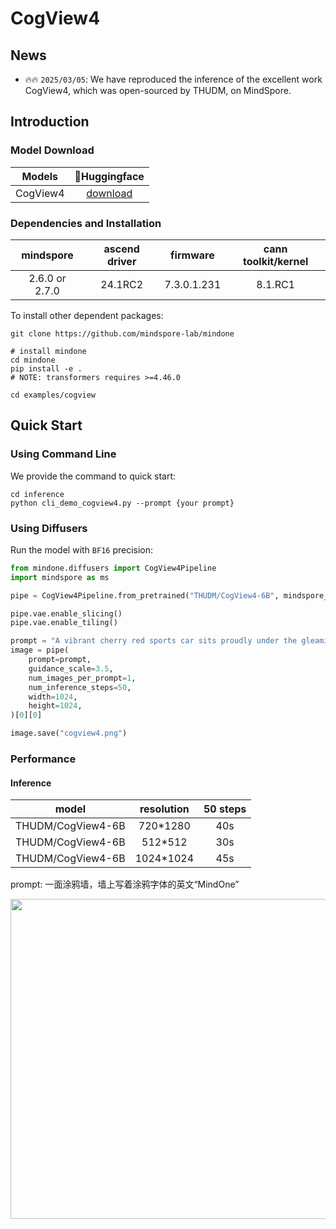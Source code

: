 # CogView4

## News

- 🔥🔥 ```2025/03/05```: We have reproduced the inference of the excellent work CogView4, which was open-sourced by THUDM, on MindSpore.


## Introduction

### Model Download

| Models   | 🤗Huggingface    |
|:-------:|:-------:|
| CogView4 | [download](https://huggingface.co/THUDM/CogView4-6B)|

### Dependencies and Installation

| mindspore  | ascend driver  |  firmware   | cann toolkit/kernel |
|:----------:|:--------------:|:-----------:|:------------------:|
|   2.6.0 or 2.7.0    |     24.1RC2    | 7.3.0.1.231 |   8.1.RC1    |

To install other dependent packages:

```
git clone https://github.com/mindspore-lab/mindone

# install mindone
cd mindone
pip install -e .
# NOTE: transformers requires >=4.46.0

cd examples/cogview
```


## Quick Start

### Using Command Line

We provide the command to quick start:

```shell
cd inference
python cli_demo_cogview4.py --prompt {your prompt}
```

### Using Diffusers

Run the model with `BF16` precision:

```python
from mindone.diffusers import CogView4Pipeline
import mindspore as ms

pipe = CogView4Pipeline.from_pretrained("THUDM/CogView4-6B", mindspore_dtype=ms.bfloat16)

pipe.vae.enable_slicing()
pipe.vae.enable_tiling()

prompt = "A vibrant cherry red sports car sits proudly under the gleaming sun, its polished exterior smooth and flawless, casting a mirror-like reflection. The car features a low, aerodynamic body, angular headlights that gaze forward like predatory eyes, and a set of black, high-gloss racing rims that contrast starkly with the red. A subtle hint of chrome embellishes the grille and exhaust, while the tinted windows suggest a luxurious and private interior. The scene conveys a sense of speed and elegance, the car appearing as if it's about to burst into a sprint along a coastal road, with the ocean's azure waves crashing in the background."
image = pipe(
    prompt=prompt,
    guidance_scale=3.5,
    num_images_per_prompt=1,
    num_inference_steps=50,
    width=1024,
    height=1024,
)[0][0]

image.save("cogview4.png")
```

### Performance

#### Inference

|model|resolution|50 steps|
|:----------:|:--------------:|:-----------:|
|THUDM/CogView4-6B|720*1280|40s|
|THUDM/CogView4-6B|512*512|30s|
|THUDM/CogView4-6B|1024*1024|45s|

prompt: 一面涂鸦墙，墙上写着涂鸦字体的英文“MindOne”
<p align="left"><img width="512" src="https://github.com/user-attachments/assets/ecedad99-a0d7-4428-80aa-db43175030ec"/></p>
